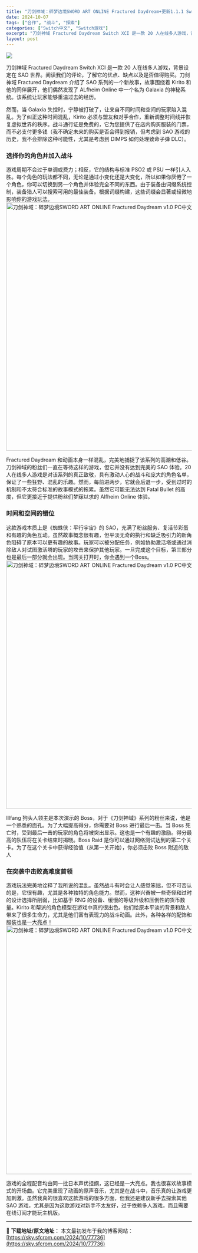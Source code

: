 ```yaml
---
title: "刀剑神域：碎梦边境SWORD ART ONLINE Fractured Daydream+更新1.1.1 Switch XCI中文"
date: 2024-10-07
tags: ["合作", "战斗", "探索"]
categories: ["Switch中文", "Switch游戏"]
excerpt: "刀剑神域 Fractured Daydream Switch XCI 是一款 20 人在线多人游戏，背景设定在 SAO 世界。阅读我们的评论，了解它的优点、缺点以及是否值得购买。刀剑神域 Fractured Daydream 介绍了 SAO 系列的一个新故事，故事围绕着 Kirito 和他的同伴展开&hellip;"
layout: post
---
```


<img class="aligncenter size-full wp-image-77391 lazy entered loaded" src="https://sky.sfcrom.com/wp-content/uploads/2024/10/2024100215494159.webp" />

刀剑神域 Fractured Daydream Switch XCI 是一款 20 人在线多人游戏，背景设定在 SAO 世界。阅读我们的评论，了解它的优点、缺点以及是否值得购买。刀剑神域 Fractured Daydream 介绍了 SAO 系列的一个新故事，故事围绕着 Kirito 和他的同伴展开，他们偶然发现了 ALfheim Online 中一个名为 Galaxia 的神秘系统。该系统让玩家能够重温过去的经历。

然而，当 Galaxia 失控时，宁静被打破了，让来自不同时间和空间的玩家陷入混乱。为了纠正这种时间混乱，Kirito 必须与盟友和对手合作，重新调整时间线并恢复虚拟世界的秩序。战斗通行证是免费的，它为您提供了在店内购买服装的门票，而不必支付更多钱（我不确定未来的购买是否会得到报销，但考虑到 SAO 游戏的历史，我不会排除这种可能性，尤其是考虑到 DIMPS 如何处理致命子弹 DLC）。
<h3>选择你的角色并加入战斗</h3>
游戏周期不会过于单调或费力；相反，它的结构与标准 PSO2 或 PSU 一样引人入胜。每个角色的玩法都不同，无论是通过小变化还是大变化，所以如果你厌倦了一个角色，你可以切换到另一个角色并体验完全不同的东西。由于装备由词缀系统控制，装备猎人可以搜索可用的最佳装备。根据词缀构建，这些词缀会显著或轻微地影响你的游戏玩法。

<img class="aligncenter size-full wp-image-77393 lazy entered loaded" src="https://sky.sfcrom.com/wp-content/uploads/2024/10/2024100215494373.webp" alt="刀剑神域：碎梦边境SWORD ART ONLINE Fractured Daydream v1.0 PC中文" width="1200" height="674" data-src="https://sky.sfcrom.com/wp-content/uploads/2024/10/2024100215494373.webp" data-ll-status="loaded" />

Fractured Daydream 和动画本身一样混乱，完美地捕捉了该系列的高潮和低谷。刀剑神域的粉丝们一直在等待这样的游戏，但它并没有达到完美的 SAO 体验。20 人在线多人游戏是对该系列的真正致敬，具有激动人心的战斗和庞大的角色名单，保证了一些狂野、混乱的乐趣。然而，每前进两步，它就会后退一步，受到过时的机制和不太符合标准的故事模式的拖累。虽然它可能无法达到 Fatal Bullet 的高度，但它更接近于提供粉丝们梦寐以求的 Alfheim Online 体验。
<h3>时间和空间的错位</h3>
这款游戏本质上是《蜘蛛侠：平行宇宙》的 SAO，充满了粉丝服务、复活节彩蛋和有趣的角色互动。虽然故事概念很有趣，但平淡无奇的执行和缺乏吸引力的新角色阻碍了原本可以更有趣的故事。玩家可以被分配任务，例如协助激活塔或通过消除敌人对试图激活塔的玩家的攻击来保护其他玩家。一旦完成这个目标，第三部分也是最后一部分就会出现。当网关打开时，你会遇到一个Boss。

<img class="aligncenter size-full wp-image-77394 lazy entered loaded" src="https://sky.sfcrom.com/wp-content/uploads/2024/10/2024100215494366.webp" alt="刀剑神域：碎梦边境SWORD ART ONLINE Fractured Daydream v1.0 PC中文" width="1200" height="674" data-src="https://sky.sfcrom.com/wp-content/uploads/2024/10/2024100215494366.webp" data-ll-status="loaded" />

Illfang 狗头人领主是本次演示的 Boss，对于《刀剑神域》系列的粉丝来说，他是一个熟悉的面孔。为了大幅提高得分，你需要对 Boss 进行最后一击。当 Boss 死亡时，受到最后一击的玩家的角色将被突出显示。这也是一个有趣的激励。得分最高的队伍将在关卡结束时揭晓。Boss Raid 是你可以通过网络测试达到的第二个关卡。为了在这个关卡中获得经验值（从第一关开始），你必须击败 Boss 附近的敌人
<h3>在突袭中击败高难度首领</h3>
游戏玩法完美地诠释了我所说的混乱。虽然战斗有时会让人感觉笨拙，但不可否认的是，它很有趣，尤其是各种独特的角色能力。然而，这种兴奋被一些奇怪和过时的设计选择所削弱，比如基于 RNG 的设备、缓慢的等级升级和压倒性的货币数量。Kirito 和帮派的角色模型在游戏中真的很出色。他们给原本平淡的背景和敌人带来了很多生命力，尤其是他们富有表现力的战斗动画。此外，各种各样的配饰和服装也是一大亮点！

<img class="aligncenter size-full wp-image-77392 lazy entered loaded" src="https://sky.sfcrom.com/wp-content/uploads/2024/10/202410021549421.webp" alt="刀剑神域：碎梦边境SWORD ART ONLINE Fractured Daydream v1.0 PC中文" width="1200" height="675" data-src="https://sky.sfcrom.com/wp-content/uploads/2024/10/202410021549421.webp" data-ll-status="loaded" />

游戏的全程配音均由同一批日本声优担纲，这已经是一大亮点。我也很喜欢故事模式的开场曲。它完美重现了动画的原声音乐，尤其是在战斗中，音乐真的让游戏更加刺激。虽然我真的很喜欢这款游戏的很多方面，但我还是建议新手去探索其他 SAO 游戏，尤其是因为这款游戏对新手不太友好，过于依赖多人游戏，而且需要在线订阅才能玩主机版。

---
📖 **下载地址/原文地址：** 本文最初发布于我的博客网站：[https://sky.sfcrom.com/2024/10/77736](https://sky.sfcrom.com/2024/10/77736)
